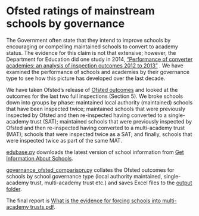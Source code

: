 # Ofsted ratings of mainstream schools by governance

The Government often state that they intend to improve schools by encouraging or compelling maintained schools to convert to academy status. The evidence for this claim is not that extensive; however, the Department for Education did one study in 2014, [“Performance of converter academies: an analysis of inspection outcomes 2012 to 2013”](https://assets.publishing.service.gov.uk/government/uploads/system/uploads/attachment_data/file/269332/DFE-RR322_-_Converter_Academies_Ofsted.pdf) . We have examined the performance of schools and academies by their governance type to see how this picture has developed over the last decade.

We have taken Ofsted’s release of [Ofsted outcomes](https://assets.publishing.service.gov.uk/government/uploads/system/uploads/attachment_data/file/1059521/Management_information_-_state-funded_schools_-_as_at_28_Feb_2022.xlsx) and looked at the outcomes for the last two full inspections (Section 5). We broke schools down into groups by phase: maintained local authority (maintained) schools that have been inspected twice; maintained schools that were previously inspected by Ofsted and then re-inspected having converted to a single-academy trust (SAT); maintained schools that were previously inspected by Ofsted and then re-inspected having converted to a multi-academy trust (MAT); schools that were inspected twice as a SAT; and finally, schools that were inspected twice as part of the same MAT. 

[edubase.py](edubase.py) downloads the latest version of school information from [Get Information About Schools](https://get-information-schools.service.gov.uk/Downloads).

[governance_ofsted_comparison.py](governance_ofsted_comparison.py) collates the Ofsted outcomes for schools by school governance type (local authority maintained, single-academy trust, multi-academy trust etc.) and saves Excel files to the [output folder](output).

The final report is [What is the evidence for forcing schools into multi-academy trusts.pdf](What%20is%20the%20evidence%20for%20forcing%20schools%20into%20multi-academy%20trusts.pdf).
